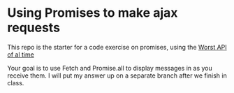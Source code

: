 # Using Promises to make ajax requests



This repo is the starter for a code exercise on promises, using the [Worst API of al time](https://github.com/trivett/worst-api-ever)

Your goal is to use Fetch and Promise.all to display messages in as you receive them.  I will put my answer up on a separate branch after we finish in class.